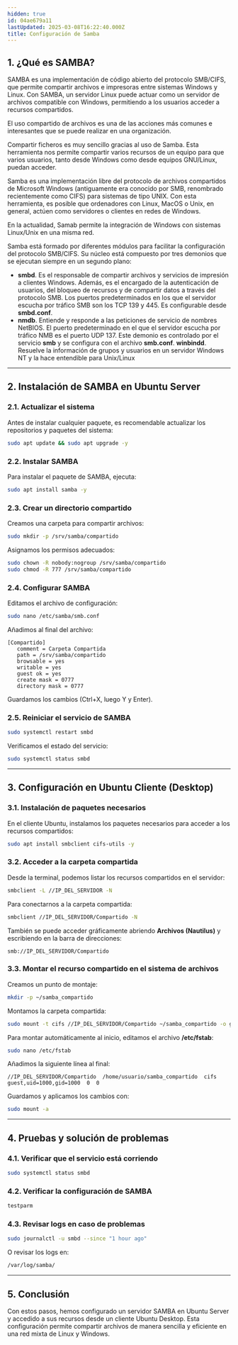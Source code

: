 ```yaml
---
hidden: true
id: 04ae679a11
lastUpdated: 2025-03-08T16:22:40.000Z
title: Configuración de Samba
---
```


## 1. ¿Qué es SAMBA?

SAMBA es una implementación de código abierto del protocolo SMB/CIFS, que permite compartir archivos e impresoras entre sistemas Windows y Linux. Con SAMBA, un servidor Linux puede actuar como un servidor de archivos compatible con Windows, permitiendo a los usuarios acceder a recursos compartidos.

El uso compartido de archivos es una de las acciones más comunes e interesantes que se puede realizar en una organización.

Compartir ficheros es muy sencillo gracias al uso de Samba. Esta herramienta nos permite compartir varios recursos de un equipo  para que varios usuarios, tanto desde Windows como desde equipos GNU/Linux, puedan acceder.

Samba es una implementación libre del protocolo de archivos compartidos de Microsoft Windows (antiguamente era conocido por SMB, renombrado recientemente como CIFS) para sistemas de tipo UNIX. Con esta herramienta, es posible que ordenadores con Linux, MacOS o Unix, en general, actúen como servidores o clientes en redes de Windows.

En la actualidad, Samab permite la integración de Windows con sistemas Linux/Unix en una misma red.

Samba está formado por diferentes módulos para facilitar la configuración del protocolo SMB/CIFS. Su núcleo está compuesto por tres demonios que se ejecutan siempre en un segundo plano:

- **smbd**. Es el responsable de compartir archivos y servicios de impresión a clientes Windows. Además, es el encargado de la autenticación de usuarios, del bloqueo de recursos y de compartir datos a través del protocolo SMB. Los puertos predeterminados en los que el servidor escucha por tráfico SMB son los TCP 139 y 445. Es configurable desde **smbd.conf**.
- **nmdb**. Entiende y responde a las peticiones de servicio de nombres NetBIOS. El puerto predeterminado en el que el servidor escucha por tráfico NMB es el puerto UDP 137. Este demonio es controlado por el servicio **smb** y se configura con el archivo **smb.conf**.
 **winbindd**. Resuelve la información de grupos y usuarios en un servidor Windows NT y la hace entendible para Unix/Linux


----------

## 2. Instalación de SAMBA en Ubuntu Server

### 2.1. Actualizar el sistema

Antes de instalar cualquier paquete, es recomendable actualizar los repositorios y paquetes del sistema:

```bash
sudo apt update && sudo apt upgrade -y

```

### 2.2. Instalar SAMBA

Para instalar el paquete de SAMBA, ejecuta:

```bash
sudo apt install samba -y

```

### 2.3. Crear un directorio compartido

Creamos una carpeta para compartir archivos:

```bash
sudo mkdir -p /srv/samba/compartido

```

Asignamos los permisos adecuados:

```bash
sudo chown -R nobody:nogroup /srv/samba/compartido
sudo chmod -R 777 /srv/samba/compartido

```

### 2.4. Configurar SAMBA

Editamos el archivo de configuración:

```bash
sudo nano /etc/samba/smb.conf

```

Añadimos al final del archivo:

```
[Compartido]
   comment = Carpeta Compartida
   path = /srv/samba/compartido
   browsable = yes
   writable = yes
   guest ok = yes
   create mask = 0777
   directory mask = 0777

```

Guardamos los cambios (Ctrl+X, luego Y y Enter).

### 2.5. Reiniciar el servicio de SAMBA

```bash
sudo systemctl restart smbd

```

Verificamos el estado del servicio:

```bash
sudo systemctl status smbd

```

----------

## 3. Configuración en Ubuntu Cliente (Desktop)

### 3.1. Instalación de paquetes necesarios

En el cliente Ubuntu, instalamos los paquetes necesarios para acceder a los recursos compartidos:

```bash
sudo apt install smbclient cifs-utils -y

```

### 3.2. Acceder a la carpeta compartida

Desde la terminal, podemos listar los recursos compartidos en el servidor:

```bash
smbclient -L //IP_DEL_SERVIDOR -N

```

Para conectarnos a la carpeta compartida:

```bash
smbclient //IP_DEL_SERVIDOR/Compartido -N

```

También se puede acceder gráficamente abriendo **Archivos (Nautilus)** y escribiendo en la barra de direcciones:

```
smb://IP_DEL_SERVIDOR/Compartido

```

### 3.3. Montar el recurso compartido en el sistema de archivos

Creamos un punto de montaje:

```bash
mkdir -p ~/samba_compartido

```

Montamos la carpeta compartida:

```bash
sudo mount -t cifs //IP_DEL_SERVIDOR/Compartido ~/samba_compartido -o guest,uid=$(id -u),gid=$(id -g)

```

Para montar automáticamente al inicio, editamos el archivo **/etc/fstab**:

```bash
sudo nano /etc/fstab

```

Añadimos la siguiente línea al final:

```
//IP_DEL_SERVIDOR/Compartido  /home/usuario/samba_compartido  cifs  guest,uid=1000,gid=1000  0  0

```

Guardamos y aplicamos los cambios con:

```bash
sudo mount -a

```

----------

## 4. Pruebas y solución de problemas

### 4.1. Verificar que el servicio está corriendo

```bash
sudo systemctl status smbd

```

### 4.2. Verificar la configuración de SAMBA

```bash
testparm

```

### 4.3. Revisar logs en caso de problemas

```bash
sudo journalctl -u smbd --since "1 hour ago"

```

O revisar los logs en:

```bash
/var/log/samba/

```

----------

## 5. Conclusión

Con estos pasos, hemos configurado un servidor SAMBA en Ubuntu Server y accedido a sus recursos desde un cliente Ubuntu Desktop. Esta configuración permite compartir archivos de manera sencilla y eficiente en una red mixta de Linux y Windows.
<!--stackedit_data:
eyJoaXN0b3J5IjpbNzgwNTg0ODA4XX0=
-->
